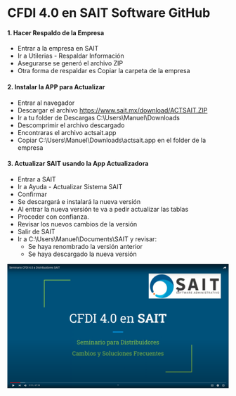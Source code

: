 # CFDI 4.0 en SAIT Software GitHub

#### 1. Hacer Respaldo de la Empresa

- Entrar a la empresa en SAIT
- Ir a Utilerias - Respaldar Información
- Asegurarse se generó el archivo ZIP
- Otra forma de respaldar es Copiar la carpeta de la empresa


#### 2. Instalar la APP para Actualizar

- Entrar al navegador
- Descargar el archivo https://www.sait.mx/download/ACTSAIT.ZIP
- Ir a tu folder de Descargas C:\Users\Manuel\Downloads
- Descomprimir el archivo descargado
- Encontraras el archivo actsait.app
- Copiar C:\Users\Manuel\Downloads\actsait.app en el folder de la empresa 


#### 3. Actualizar SAIT usando la App Actualizadora

- Entrar a SAIT
- Ir a Ayuda - Actualizar Sistema SAIT
- Confirmar
- Se descargará e instalará la nueva versión
- Al entrar la nueva versión te va a pedir actualizar las tablas
- Proceder con confianza.
- Revisar los nuevos cambios de la versión
- Salir de SAIT 
- Ir a C:\Users\Manuel\Documents\SAIT y revisar:
    - Se haya renombrado la versión anterior
    - Se haya descargado la nueva versión

![](Screenshot_2022-06-02_16-23-30.png)
